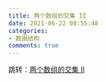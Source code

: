 ```yaml
---
title: 两个数组的交集 II
date: 2021-06-22 08:55:48
categories:
- 数据结构
comments: true
---
```


跳转：[两个数组的交集 II](https://super-wei.top/2021/06/21/%E6%95%B0%E6%8D%AE%E7%BB%93%E6%9E%84/%E6%95%B0%E7%BB%84/2.%20%E5%8F%8C%E6%8C%87%E9%92%88/%E7%AE%80%E5%8D%95/7.%20%E4%B8%A4%E4%B8%AA%E6%95%B0%E7%BB%84%E7%9A%84%E4%BA%A4%E9%9B%86%20II/)

